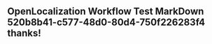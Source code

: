 <properties
ms.topic="hero-topic"
ms.test1="hero-topic"
ms.test2="test"/>

## OpenLocalization Workflow Test MarkDown 520b8b41-c577-48d0-80d4-750f226283f4 thanks!

